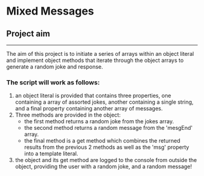 # Mixed Messages

## Project aim
-----------------
The aim of this project is to initiate a series of arrays within an object literal and implement object methods that iterate through the object arrays to generate a random joke and response.

### The script will work as follows:
1. an object literal is provided that contains three properties, one containing a array of assorted jokes, another containing a single string, and a final property containing another array of messages.
2. Three methods are provided in the object:
    - the first method returns a random joke from the jokes array.
    - the second method returns a random message from the 'mesgEnd' array.
    - the final method is a get method which combines the returned results from the previous 2 methods as well as the 'msg' property into a template literal.
3. the object and its get method are logged to the console from outside the object, providing the user with a random joke, and a random message!